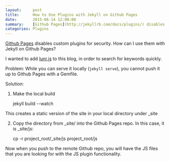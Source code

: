 ```yaml
---
layout:     post
title:      How to Use Plugins with Jekyll on Github Pages
date:       2015-06-14 12:00:00
summary:    [Github Pages](http://jekyllrb.com/docs/plugins/) disables custom plugins for security. How can I use them with Jekyll on Github Pages?
categories: Plugins
---
```


[Github Pages](http://jekyllrb.com/docs/plugins/) disables custom plugins for security. How can I use them with Jekyll on Github Pages?

I wanted to add [lunr.js](https://github.com/slashdotdash/jekyll-lunr-js-search) to this blog, in order to search for keywords quickly.    

Problem:
While you can serve it locally (`jekyll serve`), you cannot push it up to Github Pages with a Gemfile.    

Solution:
1) Make the local build

    jekyll build --watch

This creates a static version of the site in your local directory under _site

2) Copy the directory from _site/ into the Github Pages repo. In this case, it is _site/js:

    cp -r project_root/_site/js project_root/js

Now when you push to the remote Github repo, you will have the JS files that you are looking for with the JS plugin functionality.



